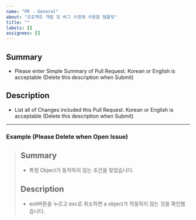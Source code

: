 ```yaml
---
name: "PR - General"
about: "프로젝트 개발 및 버그 수정에 사용할 템플릿"
title: ""
labels: []
assignees: []
---
```


## Summary
- Please enter Simple Summary of Pull Request. Korean or English is acceptable (Delete this description when Submit)

## Description
- List all of Changes included this Pull Request. Korean or English is acceptable (Delete this description when Submit)

---

### Example (Please Delete when Open Issue)
> ## Summary
> - 특정 Object가 동작하지 않는 조건을 찾았습니다.
>
> ## Description
> - exit버튼을 누르고 esc로 취소하면 a object가 작동하지 않는 것을 확인했습니다.